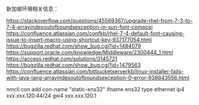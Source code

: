 新加坡环境相关信息：

https://stackoverflow.com/questions/45569367/upgrade-rhel-from-7-3-to-7-4-arrayindexoutofboundsexception-in-sun-font-composi
https://confluence.atlassian.com/confkb/rhel-7-4-default-font-causing-issue-to-insert-macro-using-shortcut-key-937177054.html
https://bugzilla.redhat.com/show_bug.cgi?id=1484079
https://support.oracle.com/knowledge/Middleware/2300444_1.html
https://access.redhat.com/solutions/3145721
https://bugzilla.redhat.com/show_bug.cgi?id=1479563
https://confluence.atlassian.com/bitbucketserverkb/linux-installer-fails-with-java-lang-arrayindexoutofboundsexception-0-error-938843556.html

nmcli con add con-name "static-ens32" ifname ens32 type ethernet ip4 xxx.xxx.120.44/24 gw4 xxx.xxx.120.1
